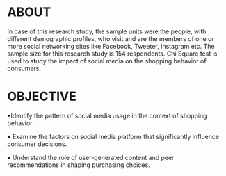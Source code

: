 # ABOUT
In case of this research study, the sample units were the people, with different demographic profiles, who visit and are the members of one or more social networking sites like Facebook, Tweeter, Instagram etc. The sample size for this research study is 154 respondents. Chi Square test is used to study the impact of social media on the shopping behavior of consumers.
# OBJECTIVE
•Identify the pattern of social media usage in the context of 
shopping behavior.

• Examine the factors on social media platform that 
significantly influence consumer decisions.

• Understand the role of user-generated content and peer 
recommendations in shaping purchasing choices.
